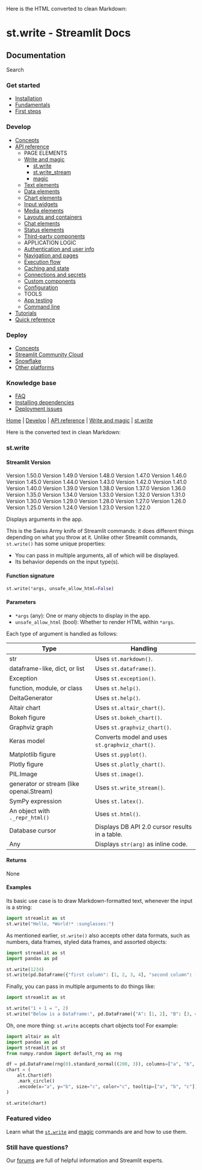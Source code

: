 Here is the HTML converted to clean Markdown:

# st.write - Streamlit Docs
## Documentation
Search

### Get started
* [Installation](/get-started/installation)
* [Fundamentals](/get-started/fundamentals)
* [First steps](/get-started/tutorials)

### Develop
* [Concepts](/develop/concepts)
* [API reference](/develop/api-reference)
	+ PAGE ELEMENTS
	+ [Write and magic](/develop/api-reference/write-magic)
		- [st.write](/develop/api-reference/write-magic/st.write)
		- [st.write_stream](/develop/api-reference/write-magic/st.write_stream)
		- [magic](/develop/api-reference/write-magic/magic)
	+ [Text elements](/develop/api-reference/text)
	+ [Data elements](/develop/api-reference/data)
	+ [Chart elements](/develop/api-reference/charts)
	+ [Input widgets](/develop/api-reference/widgets)
	+ [Media elements](/develop/api-reference/media)
	+ [Layouts and containers](/develop/api-reference/layout)
	+ [Chat elements](/develop/api-reference/chat)
	+ [Status elements](/develop/api-reference/status)
	+ [Third-party components](https://streamlit.io/components)
	+ APPLICATION LOGIC
	+ [Authentication and user info](/develop/api-reference/user)
	+ [Navigation and pages](/develop/api-reference/navigation)
	+ [Execution flow](/develop/api-reference/execution-flow)
	+ [Caching and state](/develop/api-reference/caching-and-state)
	+ [Connections and secrets](/develop/api-reference/connections)
	+ [Custom components](/develop/api-reference/custom-components)
	+ [Configuration](/develop/api-reference/configuration)
	+ TOOLS
	+ [App testing](/develop/api-reference/app-testing)
	+ [Command line](/develop/api-reference/cli)
* [Tutorials](/develop/tutorials)
* [Quick reference](/develop/quick-reference)

### Deploy
* [Concepts](/deploy/concepts)
* [Streamlit Community Cloud](/deploy/streamlit-community-cloud)
* [Snowflake](/deploy/snowflake)
* [Other platforms](/deploy/tutorials)

### Knowledge base
* [FAQ](/knowledge-base/using-streamlit)
* [Installing dependencies](/knowledge-base/dependencies)
* [Deployment issues](/knowledge-base/deploy)

[Home](/) | [Develop](/develop) | [API reference](/develop/api-reference) | [Write and magic](/develop/api-reference/write-magic) | [st.write](/develop/api-reference/write-magic/st.write)

Here is the converted text in clean Markdown:
### st.write
#### Streamlit Version
Version 1.50.0
Version 1.49.0
Version 1.48.0
Version 1.47.0
Version 1.46.0
Version 1.45.0
Version 1.44.0
Version 1.43.0
Version 1.42.0
Version 1.41.0
Version 1.40.0
Version 1.39.0
Version 1.38.0
Version 1.37.0
Version 1.36.0
Version 1.35.0
Version 1.34.0
Version 1.33.0
Version 1.32.0
Version 1.31.0
Version 1.30.0
Version 1.29.0
Version 1.28.0
Version 1.27.0
Version 1.26.0
Version 1.25.0
Version 1.24.0
Version 1.23.0
Version 1.22.0

Displays arguments in the app.

This is the Swiss Army knife of Streamlit commands: it does different things depending on what you throw at it. Unlike other Streamlit commands, `st.write()` has some unique properties:
* You can pass in multiple arguments, all of which will be displayed.
* Its behavior depends on the input type(s).

#### Function signature
```python
st.write(*args, unsafe_allow_html=False)
```
#### Parameters
* `*args` (any): One or many objects to display in the app.
* `unsafe_allow_html` (bool): Whether to render HTML within `*args`.

Each type of argument is handled as follows:

| Type | Handling |
| --- | --- |
| str | Uses `st.markdown()`. |
| dataframe-like, dict, or list | Uses `st.dataframe()`. |
| Exception | Uses `st.exception()`. |
| function, module, or class | Uses `st.help()`. |
| DeltaGenerator | Uses `st.help()`. |
| Altair chart | Uses `st.altair_chart()`. |
| Bokeh figure | Uses `st.bokeh_chart()`. |
| Graphviz graph | Uses `st.graphviz_chart()`. |
| Keras model | Converts model and uses `st.graphviz_chart()`. |
| Matplotlib figure | Uses `st.pyplot()`. |
| Plotly figure | Uses `st.plotly_chart()`. |
| PIL.Image | Uses `st.image()`. |
| generator or stream (like openai.Stream) | Uses `st.write_stream()`. |
| SymPy expression | Uses `st.latex()`. |
| An object with `._repr_html()` | Uses `st.html()`. |
| Database cursor | Displays DB API 2.0 cursor results in a table. |
| Any | Displays `str(arg)` as inline code. |

#### Returns
None

#### Examples

Its basic use case is to draw Markdown-formatted text, whenever the input is a string:
```python
import streamlit as st
st.write("Hello, *World!* :sunglasses:")
```
As mentioned earlier, `st.write()` also accepts other data formats, such as numbers, data frames, styled data frames, and assorted objects:
```python
import streamlit as st
import pandas as pd

st.write(1234)
st.write(pd.DataFrame({"first column": [1, 2, 3, 4], "second column": [10, 20, 30, 40]}))
```
Finally, you can pass in multiple arguments to do things like:
```python
import streamlit as st

st.write("1 + 1 = ", 2)
st.write("Below is a DataFrame:", pd.DataFrame({"A": [1, 2], "B": [3, 4]}), "Above is a dataframe.")
```
Oh, one more thing: `st.write` accepts chart objects too! For example:
```python
import altair as alt
import pandas as pd
import streamlit as st
from numpy.random import default_rng as rng

df = pd.DataFrame(rng(0).standard_normal((200, 3)), columns=["a", "b", "c"])
chart = (
    alt.Chart(df)
    .mark_circle()
    .encode(x="a", y="b", size="c", color="c", tooltip=["a", "b", "c"])
)

st.write(chart)
```
### Featured video

Learn what the [`st.write`](/develop/api-reference/write-magic/st.write) and [magic](/develop/api-reference/write-magic/magic) commands are and how to use them.

### Still have questions?

Our [forums](https://discuss.streamlit.io) are full of helpful information and Streamlit experts.